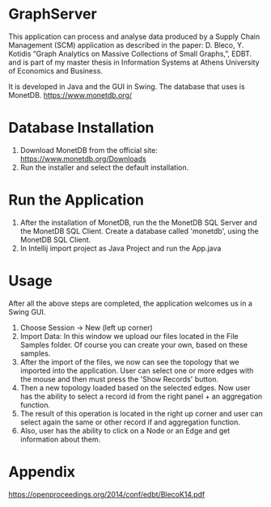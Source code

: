# GraphServer
This application can process and analyse data produced by a Supply Chain Management (SCM) application as described in the paper: D. Bleco, Y. Kotidis “Graph Analytics on Massive Collections of Small Graphs,”, EDBT.
and is part of my master thesis in Information Systems at Athens University of Economics and Business.

It is developed in Java and the GUI in Swing. The database that uses is MonetDB. https://www.monetdb.org/

# Database Installation
1. Download MonetDB from the official site: https://www.monetdb.org/Downloads
2. Run the installer and select the default installation.

# Run the Application
1. After the installation of MonetDB, run the the MonetDB SQL Server and the MonetDB SQL Client. Create a database called 'monetdb', using the MonetDB SQL Client.
2. In Intellij import project as Java Project and run the App.java

# Usage
After all the above steps are completed, the application welcomes us in a Swing GUI. 
1. Choose Session -> New (left up corner)
2. Import Data: In this window we upload our files located in the File Samples folder. Of course you can create your own, based on these samples.
3. After the import of the files, we now can see the topology that we imported into the application. User can select one or more edges with the mouse and then must press the 'Show Records' button.
4. Then a new topology loaded based on the selected edges. Now user has the ability to select a record id from the right panel + an aggregation function.
5. The result of this operation is located in the right up corner and user can select again the same or other record if and aggregation function.
6. Also, user has the ability to click on a Node or an Edge and get information about them.

# Appendix
https://openproceedings.org/2014/conf/edbt/BlecoK14.pdf
